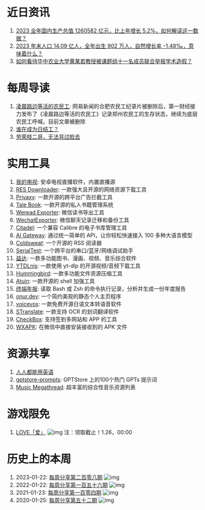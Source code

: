 # 近日资讯

1. [2023 全年国内生产总值 1260582 亿元，比上年增长 5.2%，如何解读这一数据？](https://www.zhihu.com/question/639892780)
2. [2023 年末人口 14.09 亿人，全年出生 902 万人，自然增长率 -1.48‰，意味着什么？](https://www.zhihu.com/question/639893498)
3. [如何看待华中农业大学黄某若教授被课题组十一名成员联合举报学术造假？](https://www.zhihu.com/question/639775801)

# 每周导读

1. [凌晨路边等活的农民工](https://m.szhgh.com/Article/gnzs/worker/2024-01-12/345495.html): 网易新闻的合肥农民工纪录片被删除后，第一财经接力发布了《凌晨路边等活的农民工》记录郑州农民工的生存状态，继续为底层农民工呼喊，目前文章被删除
2. [谁在成为日结工？](https://mp.weixin.qq.com/s/NljpHUyh8p1nZsemECQANA)
3. [劳荣枝二哥，无法背过脸去](https://mp.weixin.qq.com/s/LbF0J0Q0gEPFgsKg6IHngA)

# 实用工具

1. [我的电视](https://github.com/lizongying/my-tv): 安卓电视直播软件，内置直播源
2. [RES Downloader](https://github.com/putyy/res-downloader): 一款强大且开源的网络资源下载工具 
3. [Privaxy](https://github.com/Barre/privaxy): 一款开源的跨平台广告拦截工具 
4. [Tale Book](https://github.com/talebook/talebook): 一款开源的私人书籍管理系统 
5. [Weread Exporter](https://github.com/drunkdream/weread-exporter): 微信读书导出工具 
6. [WechatExporter](https://github.com/BlueMatthew/WechatExporter): 微信聊天记录迁移和备份工具
7. [Citadel](https://github.com/every-day-things/citadel): 一个兼容 Calibre 的电子书库管理工具
8. [AI Gateway](https://github.com/Portkey-AI/gateway): 通过统一简单的 API，让你轻松快速接入 100 多种大语言模型
9. [Coldsweat](https://github.com/passiomatic/coldsweat): 一个开源的 RSS 阅读器
10. [SerialTest](https://github.com/wh201906/SerialTest): 一个跨平台的串口/蓝牙/网络调试助手
11. [益达](https://github.com/xiaohucode/yidaRule): 一款多功能图书、漫画、视频、音乐综合软件
12. [YTDLnis](https://github.com/deniscerri/ytdlnis): 一款使用 yt-dlp 的开源视频/音频下载工具 
13. [Hummingbird](https://github.com/leibnizli/hummingbird): 一款多功能文件资源压缩工具 
14. [Atuin](https://github.com/atuinsh/atuin): 一款开源的 shell 加强工具 
15. [终端年报](https://github.com/YiNNx/cmd-wrapped): 读取 Bash 或 Zsh 的命令执行记录，分析并生成一份年度报告
16. [onur.dev](https://github.com/suyalcinkaya/onur.dev): 一个简约美观的静态个人主页程序 
17. [voicevox](https://github.com/VOICEVOX/voicevox): 一款免费开源日语文本转语音软件
18. [STranslate](https://github.com/ZGGSONG/STranslate): 一款支持 OCR 的划词翻译软件 
19. [CheckBox](https://github.com/Wenmoux/checkbox): 支持签到多网站和 APP 的工具 
20. [WXAPK](https://github.com/twiceyuan/WXAPK): 在微信中直接安装接收到的 APK 文件 

# 资源共享

1. [人人都能用英语](https://github.com/xiaolai/everyone-can-use-english)
2. [gptstore-prompts](https://github.com/1003715231/gptstore-prompts?tab=readme-ov-file): GPTStore 上的100个热门 GPTs 提示词
3. [Music Megathread](https://github.com/MoonWalker440/Music-Megathread): 超丰富的综合性音乐资源列表 

# 游戏限免

1. [LOVE「爱」](https://store.epicgames.com/p/love-65c4d0)
![img](https://mmbiz.qpic.cn/sz_mmbiz_png/pDARXZuibAKRaaL0Qq3pdJtNTgPGanut6Se1ibqThlVerf96JiaJzVclEaBbeH83NtssibsNwyFroWqKRXJ5bQdOAw/640?wx_fmt=png&amp;from=appmsg)
注：领取截止！1.26，00:00

# 历史上的本周

1. 2023-01-22: [每周分享第二百零八期](https://mp.weixin.qq.com/s/98CslGvv8g3KSZA1EAVE4w)
![img](https://mmbiz.qpic.cn/sz_mmbiz_jpg/pDARXZuibAKSVUY7WRRsJHnl3ljnjfNnVGIEh4Cia6ObicliclHrPCxicVcQVD2jwg8TEPA4s5UOlmJhzuia9bQsQ3Pg/640?wx_fmt=jpeg&wxfrom=5&wx_lazy=1&wx_co=1)
2. 2022-01-22: [每周分享第一百五十六期](https://mp.weixin.qq.com/s/YXc0fYNI1buQyBoOypQPzA)
![img](https://mmbiz.qpic.cn/sz_mmbiz_jpg/pDARXZuibAKSQaoyZ8dibA9WhtHOOiaDfQCs4xjhec6CQDNooibsic0Q8GEMprx0szXxG2mgj9KhB50h0Q4mSz96EicA/640?wx_fmt=jpeg&wxfrom=5&wx_lazy=1&wx_co=1)
3. 2021-01-23: [每周分享第一百零四期](https://mp.weixin.qq.com/s/h6pfp-jI3FDWjH_AVhUBoA)
![img](https://mmbiz.qpic.cn/sz_mmbiz_png/pDARXZuibAKSt4icy3jjM4Wic9LKlhRfFUH5lE3Bkg9dvLMl3g2hG0WRyO2gicHQTZiazfNCIqhicqR0yFUbeJ1yMjkw/640?wx_fmt=png&wxfrom=5&wx_lazy=1&wx_co=1)
4. 2020-01-25: [每周分享第五十二期](https://mp.weixin.qq.com/s/aoUS6gfhGi1hUqJoLQ5BTA)
![img](https://mmbiz.qpic.cn/sz_mmbiz_jpg/pDARXZuibAKQjzvvodpdpr0XQibthkgZ841tYvAREcke4MhA6pI8ES4crbBXnVD635aOhZxzhic2sDqlibUUdicITCw/640?wx_fmt=jpeg&wxfrom=5&wx_lazy=1&wx_co=1)
